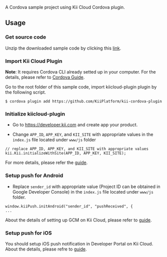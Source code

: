 A Cordova sample project using Kii Cloud Cordova plugin.

## Usage

### Get source code

Unzip the downloaded sample code by clicking this [link](https://github.com/KiiPlatform/cordova-plugin-sample/archive/master.zip).

### Import Kii Cloud Plugin

**Note**: It requires Cordova CLI already setted up in your computer. For the details, please refer to [Cordova Guide](https://cordova.apache.org/docs/en/5.1.1/guide/cli/index.html).

Go to the root folder of this sample code, import kiicloud-plugin plugin by the following script.

```
$ cordova plugin add https://github.com/KiiPlatform/kii-cordova-plugin
```

### Initialize kiicloud-plugin
- Go to https://developer.kii.com and create app your product.

- Change `APP_ID`, `APP_KEY`, and `KII_SITE` with appropriate values in the `index.js` file located under `www/js` folder

```
// replace APP_ID, APP_KEY, and KII_SITE with appropriate values
kii.Kii.initializeWithSite(APP_ID, APP_KEY, KII_SITE);

```
For more details, please refer the [guide](http://docs.kii.com/en/guides/javascript/quickstart/).


### Setup push for Android

- Replace `sender_id` with appropriate value (Project ID can be obtained in Google Developer Console) in the `index.js` file located under `www/js` folder.

```
window.kiiPush.initAndroid("sender_id", "pushReceived", {
...
```

About the details of setting up GCM on Kii Cloud, please refer to [guide](http://documentation.kii.com/en/samples/push-notifications/push-notifications-android/).

### Setup push for iOS

You should setup iOS push notification in Developer Portal on Kii Cloud. 
About the details, please refre to [guide](http://documentation.kii.com/en/samples/push-notifications/push-notifications-ios/).
